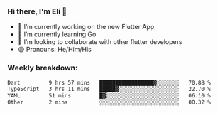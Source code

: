 ### Hi there, I'm Eli 👋
- 🔭 I’m currently working on the new Flutter App
- 🌱 I’m currently learning Go
- 🦄 I’m looking to collaborate with other flutter developers
- 😄 Pronouns: He/Him/His

### Weekly breakdown:
<!--START_SECTION:waka-->

```txt
Dart         9 hrs 57 mins   █████████████████▓░░░░░░░   70.88 %
TypeScript   3 hrs 11 mins   █████▓░░░░░░░░░░░░░░░░░░░   22.70 %
YAML         51 mins         █▓░░░░░░░░░░░░░░░░░░░░░░░   06.10 %
Other        2 mins          ░░░░░░░░░░░░░░░░░░░░░░░░░   00.32 %
```

<!--END_SECTION:waka-->
